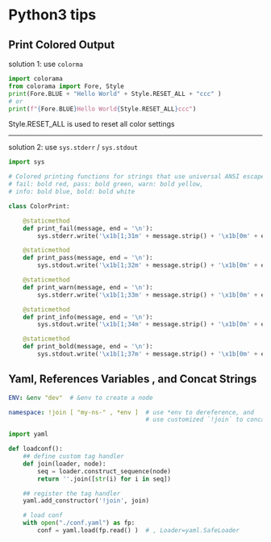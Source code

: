 # Python3 tips


## Print Colored Output

solution 1: use `colorma`

```python
import colorama
from colorama import Fore, Style
print(Fore.BLUE + "Hello World" + Style.RESET_ALL + "ccc" )
# or
print(f"{Fore.BLUE}Hello World{Style.RESET_ALL}ccc")
```

Style.RESET_ALL is used to reset all color settings

---

solution 2: use `sys.stderr` / `sys.stdout` 

```python
import sys

# Colored printing functions for strings that use universal ANSI escape sequences.
# fail: bold red, pass: bold green, warn: bold yellow, 
# info: bold blue, bold: bold white

class ColorPrint:

    @staticmethod
    def print_fail(message, end = '\n'):
        sys.stderr.write('\x1b[1;31m' + message.strip() + '\x1b[0m' + end)

    @staticmethod
    def print_pass(message, end = '\n'):
        sys.stdout.write('\x1b[1;32m' + message.strip() + '\x1b[0m' + end)

    @staticmethod
    def print_warn(message, end = '\n'):
        sys.stderr.write('\x1b[1;33m' + message.strip() + '\x1b[0m' + end)

    @staticmethod
    def print_info(message, end = '\n'):
        sys.stdout.write('\x1b[1;34m' + message.strip() + '\x1b[0m' + end)

    @staticmethod
    def print_bold(message, end = '\n'):
        sys.stdout.write('\x1b[1;37m' + message.strip() + '\x1b[0m' + end)
```


## Yaml, References Variables , and Concat Strings

```yaml
ENV: &env "dev"  # &env to create a node

namespace: !join [ "my-ns-" , *env ]  # use *env to dereference, and 
                                      # use customized `!join` to concat 2 parts
```


```python
import yaml

def loadconf():
    ## define custom tag handler
    def join(loader, node):
        seq = loader.construct_sequence(node)
        return ''.join([str(i) for i in seq])

    ## register the tag handler
    yaml.add_constructor('!join', join)

    # load conf
    with open("./conf.yaml") as fp:
        conf = yaml.load(fp.read() )  # , Loader=yaml.SafeLoader
```

